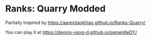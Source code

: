 # Ranks: Quarry Modded

Paritally inspired by https://aarextiaokhiao.github.io/Ranks-Quarry/

You can play it at  https://dennis-yang-d.github.io/gameIdleDY/
